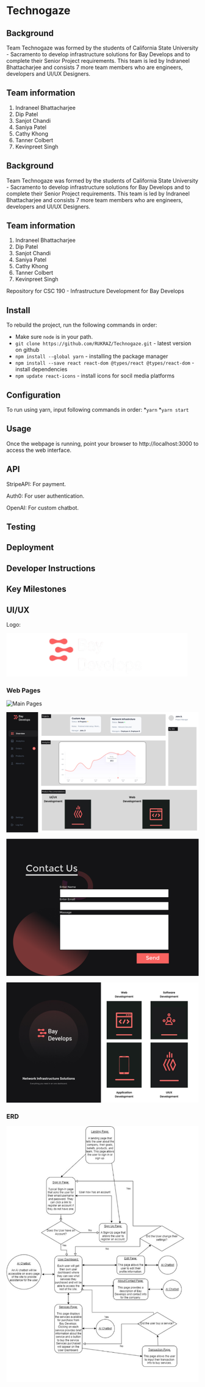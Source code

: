 # Technogaze

## Background

Team Technogaze was formed by the students of California State University - Sacramento to develop infrastructure solutions for Bay Develops and to complete their Senior Project requirements. This team is led by Indraneel Bhattacharjee and consists 7 more team members who are engineers, developers and UI/UX Designers.

## Team information

1. Indraneel Bhattacharjee
2. Dip Patel
3. Sanjot Chandi
4. Saniya Patel
5. Cathy Khong
6. Tanner Colbert
7. Kevinpreet Singh


## Background

Team Technogaze was formed by the students of California State University - Sacramento to develop infrastructure solutions for Bay Develops and to complete their Senior Project requirements. This team is led by Indraneel Bhattacharjee and consists 7 more team members who are engineers, developers and UI/UX Designers.

## Team information

1. Indraneel Bhattacharjee
2. Dip Patel
3. Sanjot Chandi
4. Saniya Patel
5. Cathy Khong
6. Tanner Colbert
7. Kevinpreet Singh

Repository for CSC 190 - Infrastructure Development for Bay Develops

## Install
To rebuild the project, run the following commands in order:
* Make sure `node` is in your path.
* `git clone https://github.com/RUKRAZ/Technogaze.git` - latest version on github
* `npm install --global yarn` - installing the package manager
* `npm install --save react react-dom @types/react @types/react-dom` -install dependencies
* `npm update react-icons` - install icons for socil media platforms

## Configuration
To run using yarn, input following commands in order:
*`yarn`
*`yarn start `

## Usage

Once the webpage is running, point your browser to http://localhost:3000 to access the web interface.

## API

StripeAPI: For payment.

Auth0: For user authentication.

OpenAI: For custom chatbot. 

## Testing

## Deployment

## Developer Instructions

## Key Milestones

## UI/UX
Logo: 

![Bay Develops Logo](https://github.com/RUKRAZ/Technogaze/blob/main/public/img/baydevelopslogo-1-1%402x.png)

### Web Pages

![Main Pages](https://github.com/RUKRAZ/Technogaze/blob/main/public/img/Mockups/Technogaze%20Mock-Up.jpg)

![Dashboard](https://github.com/RUKRAZ/Technogaze/blob/main/public/img/Mockups/User%20Dashboard.jpg)

![Contact Us](https://github.com/RUKRAZ/Technogaze/blob/main/public/img/Mockups/Contact%20Us.png)

![Services](https://github.com/RUKRAZ/Technogaze/blob/main/public/img/Mockups/ServicesPage.jpg)

### ERD 

![ERD](https://github.com/RUKRAZ/Technogaze/blob/main/public/img/Mockups/erd.JPG)
